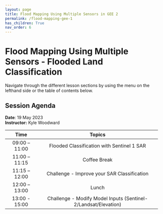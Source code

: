 ```yaml
---
layout: page
title: Flood Mapping Using Multiple Sensors in GEE 2
permalink: /flood-mapping-gee-1
has_children: True
nav_order: 6
---
```


# Flood Mapping Using Multiple Sensors - Flooded Land Classification

Navigate through the different lesson sections by using the menu on the lefthand side or the table of contents below.

## Session Agenda

**Date**: 19 May 2023  
**Instructor:** Kyle Woodward

|      Time     |                                                                                                       Topics                                                                                                                                     |
|:-------------:|:-----------------------------------------------------------------------------------------------------------------------------------------------------------------------------------------------------------------:|
| 09:00 – 11:00 |  Flooded Classification with Sentinel 1 SAR     |
| 11:00 – 11:15 |             Coffee Break                        |
| 11:15 – 12:00 |  Challenge - Improve your SAR Classification    |
| 12:00 – 13:00 |                Lunch                            |
| 13:00 - 15:00 |  Challenge - Modify Model Inputs (Sentinel-2/Landsat/Elevation)                                                        |